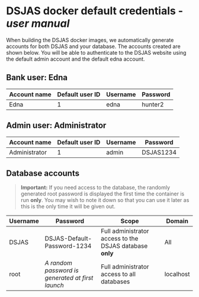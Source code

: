 # DSJAS docker default credentials - *user manual*

When building the DSJAS docker images, we automatically generate accounts for both DSJAS and your database. The accounts created are shown below. You will be able to authenticate to the DSJAS website using the default admin account and the default edna account.

## Bank user: Edna

| Account name | Default user ID | Username | Password |
| ---- | ---- | ---- | ---- |
| Edna | 1 | edna | hunter2 |

## Admin user: Administrator

| Account name | Default user ID | Username | Password |
| ---- | ---- | ---- | ---- |
| Administrator | 1 | admin | DSJAS1234 |

## Database accounts

> **Important:** If you need access to the database, the randomly generated root password is displayed the first time the container is run **only**. You may wish to note it down so that you can use it later as this is the only time it will be given out.

| Username | Password | Scope | Domain |
| ---- | ---- | ---- | ---- |
| DSJAS | DSJAS-Default-Password-1234 | Full administrator access to the DSJAS database **only** | All |
| root | *A random password is generated at first launch* | Full administrator access to all databases | localhost |
